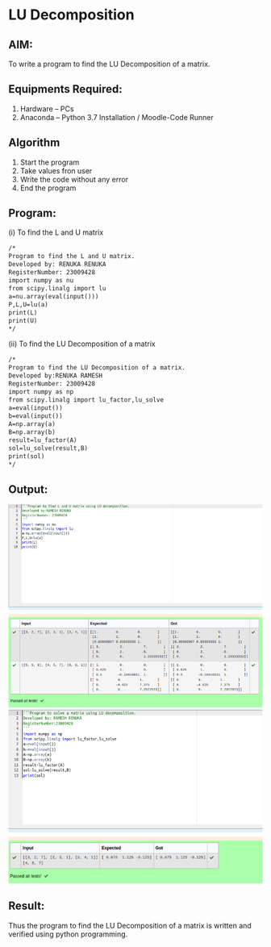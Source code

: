 # LU Decomposition 

## AIM:
To write a program to find the LU Decomposition of a matrix.

## Equipments Required:
1. Hardware – PCs
2. Anaconda – Python 3.7 Installation / Moodle-Code Runner

## Algorithm
1. Start the program
2. Take values fron user
3. Write the code without any error
4. End the program

## Program:
(i) To find the L and U matrix
```
/*
Program to find the L and U matrix.
Developed by: RENUKA RENUKA
RegisterNumber: 23009428
import numpy as nu
from scipy.linalg import lu
a=nu.array(eval(input()))
P,L,U=lu(a)
print(L)
print(U)
*/
```
(ii) To find the LU Decomposition of a matrix
```
/*
Program to find the LU Decomposition of a matrix.
Developed by:RENUKA RAMESH
RegisterNumber: 23009428
import numpy as np
from scipy.linalg import lu_factor,lu_solve
a=eval(input())
b=eval(input())
A=np.array(a)
B=np.array(b)
result=lu_factor(A)
sol=lu_solve(result,B)
print(sol)
*/
```

## Output:
![](lu1.png)
![](lu2.png)

## Result:
Thus the program to find the LU Decomposition of a matrix is written and verified using python programming.

